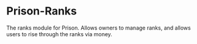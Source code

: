 # Prison-Ranks

The ranks module for Prison. Allows owners to manage ranks, and allows users
to rise through the ranks via money.
